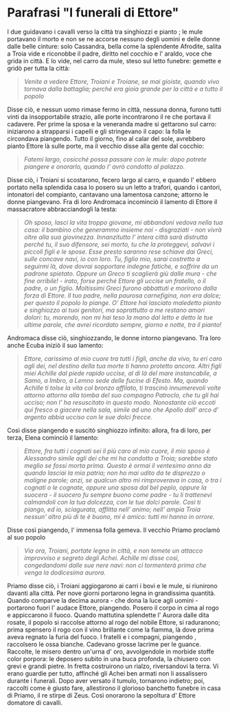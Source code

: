 # Parafrasi "I funerali di Ettore" <!-- Metadata: type: Outline; created: 2020-09-16 15:16:54; reads: 9; read: 2020-09-17 16:47:23; revision: 9; modified: 2020-09-17 16:47:23; importance: 0/5; urgency: 0/5; -->
I due guidavano i cavalli verso la città tra singhiozzi e pianto ; le mule portavano il morto e non se ne accorse nessuno degli uomini e delle donne dalle belle cinture: solo Cassandra, bella come la splendente Afrodite, salita a Troia vide e riconobbe il padre, diritto nel cocchio e l' araldo, voce che grida in città. E lo vide, nel carro da mule, steso sul letto funebre: gemette e gridò per tutta la città:
> _Venite a vedere Ettore, Troiani e Troiane, se mai gioiste, quando vivo tornava dalla battaglia; perché era gioia grande per la città e a tutto il popolo_

Disse ciò, e nessun uomo rimase fermo in città, nessuna donna, furono tutti vinti da insopportabile strazio, alle porte incontrarono il re che portava il cadavere. Per prime la sposa e la veneranda madre si gettarono sul carro: iniziarono a strapparsi i capelli e gli stringevano il capo: la folla le circondava piangendo. Tutto il giorno, fino al calar del sole, avrebbero pianto Ettore là sulle porte, ma il vecchio disse alla gente dal cocchio: 

> _Fatemi largo, cosicché possa passare con le mule: dopo potrete piangere e onorarlo, quando l' avrò condotto al palazzo._

Disse ciò, i Troiani si scostarono, fecero largo al carro, e quando l' ebbero portato nella splendida casa lo posero su un letto a trafori, quando i cantori, intonatori del compianto, cantavano una lamentosa canzone; attorno le donne piangevano. Fra di loro Andromaca incominciò il lamento di Ettore il massacratore abbracciandogli la testa:
> _Oh sposo, lasci la vita troppo giovane, mi abbandoni vedova nella tua casa: il bambino che generammo insieme noi - disgraziati - non vivrà oltre alla sua giovinezza. Innanzitutto l' intera città sarà distrutta perché tu, il suo difensore, sei morto, tu che la proteggevi, salvavi i piccoli figli e le spose. Esse presto saranno rese schiave dai Greci, sulle concave navi, io con loro. Tu, figlio mio, sarai costretto a seguirmi là, dove dovrai sopportare indegne fatiche, e soffrire da un padrone spietato. Oppure un Greco ti scaglierà giù dalle mura - che fine orribile! - irato, forse perché Ettore gli uccise un fratello, o il padre, o un figlio. Moltissimi Greci furono abbattuti e morirono dalla forza di Ettore. Il tuo padre, nella paurosa carnefigina, non era dolce; per questo il popolo lo piange. O' Ettore hai lasciato maledetto pianto e singhiozzo ai tuoi genitori, ma soprattutto a me restano amari dolori: tu, morendo, non mi hai teso la mano dal letto e detto le tue ultime parole, che avrei ricordato sempre, giorno e notte, tra il pianto!_

Andromaca disse ciò, singhiozzando, le donne intorno piangevano. 
Tra loro anche Ecuba iniziò il suo lamento:

> _Ettore, carissimo al mio cuore tra tutti i figli, anche da vivo, tu eri caro agli dei, nel destino della tua morte ti hanno protetto ancora. Altri figli miei Achille dal piede rapido uccise, al di là del mare instancabile, a Samo, a Imbro, a Lemno sede delle fucine di Efesto. Ma, quando Achille ti tolse la vita col bronzo affilato, ti trascinò innumerevoli volte attorno attorno alla tomba del suo compagno Patroclo, che tu gli hai ucciso; non l' ha resuscitato in questo modo. Nonostante ciò eccoti qui fresco a giacere nella sala, simile ad uno che Apollo dall' arco d' argento abbia ucciso con le sue dolci frecce._

Così disse piangendo e suscitò singhiozzo infinito: allora, fra di loro, per terza, Elena cominciò il lamento:

> _Ettore, fra tutti i cognati sei il più caro al mio cuore, il mio sposo è Alessandro simile agli dei che mi ha condotto a Troia; sarebbe stato meglio se fossi morta prima. Questo è ormai il ventesimo anno da quando lasciai la mia patria; non ho mai udito da te disprezzo o maligne parole; anzi, se qualcun altro mi rimproverava in casa, o tra i cognati o le cognate, oppure una sposa dal bel peplo, oppure la suocera - il suocero fu sempre buono come padre - tu li trattenevi calmandoli con la tua dolcezza, con le tue dolci parole. Così ti piango, ed io, sciagurata, afflitta nell' animo; nell' ampia Troia nessun' altro più di te è buono, mi è amico: tutti mi hanno in orrore._

Disse così piangendo, l' immensa folla gemeva. Il vecchio Priamo proclamò al suo popolo

> _Via ora, Troiani, portate legna in città, e non temete un attacco improvviso e segreto degli Achei. Achille mi disse così, congedandomi dalle sue nere navi: non ci tormenterà prima che venga la dodicesima aurora._

Priamo disse ciò, i Troiani aggiogarono ai carri i bovi e le mule, si riunirono davanti alla città. Per nove giorni portarono legna in grandissima quantità. Quando comparve la decima aurora - che dona la luce agli uomini - portarono fuori l' audace Ettore, piangendo. Posero il corpo in cima al rogo e appiccarono il fuoco. Quando mattutina splendette l' Aurora dalle dita rosate, il popolo si raccolse attorno al rogo del nobile Ettore, si raduranono; prima spensero il rogo con il vino brillante come la fiamma, là dove prima aveva regnato la furia del fuoco. I fratelli e i compagni, piangendo , raccolsero le ossa bianche. Cadevano grosse lacrime per le guance.  Raccolte, le misero dentro un'urna d' oro, avvolgendole in morbide stoffe color porpora: le deposero subito in una buca profonda, la chiusero con grevi e grandi pietre. 
In fretta costruirono un rialzo, riversandovi la terra. 
Vi erano guardie per tutto, affinché gli Achei ben armati non li assalissero durante i funerali.
Dopo aver versato il tumulo, tornarono indietro; poi, raccolti come è giusto fare, allestirono il glorioso banchetto funebre in casa di Priamo, il re stirpe di Zeus. 
Così onorarono la sepoltura d' Ettore domatore di cavalli.
